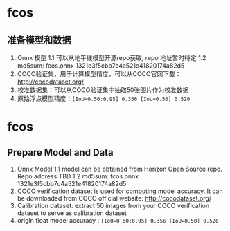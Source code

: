 # fcos

## 准备模型和数据
1. Onnx 模型
    1.1 可以从地平线模型开源repo获取, repo 地址暂时待定
    1.2 md5sum: fcos.onnx  1321e3f5cbb7c4a521e41820174a82d5
2. COCO验证集，用于计算模型精度，可以从COCO官网下载：http://cocodataset.org/
3. 校准数据集：可以从COCO验证集中抽取50张图片作为校准数据
4. 原始浮点模型精度：`[IoU=0.50:0.95] 0.356 [IoU=0.50] 0.520`

# fcos
## Prepare Model and Data
1. Onnx Model
    1.1  model can be obtained from Horizon Open Source repo. Repo address TBD
    1.2 md5sum: fcos.onnx  1321e3f5cbb7c4a521e41820174a82d5
2. COCO verification dataset is used for computing model accuracy. It can be downloaded from COCO official website: http://cocodataset.org/
3. Calibration dataset: extract 50 images from your COCO verification dataset to serve as calibration dataset
4. origin float model accuracy : `[IoU=0.50:0.95] 0.356 [IoU=0.50] 0.520`
